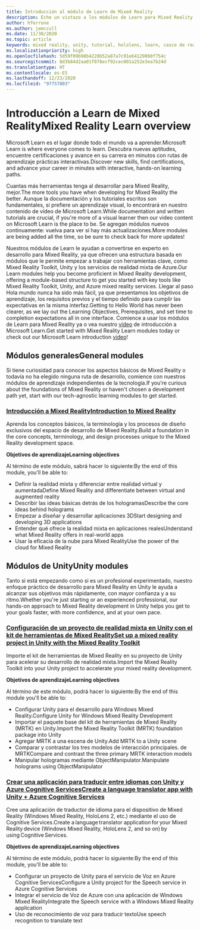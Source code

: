 ```yaml
---
title: Introducción al módulo de Learn de Mixed Reality
description: Eche un vistazo a los módulos de Learn para Mixed Reality disponibles.
author: hferrone
ms.author: jemccull
ms.date: 11/30/2020
ms.topic: article
keywords: mixed reality, unity, tutorial, hololens, learn, casco de realidad mixta, casco de windows mixed reality, casco de realidad virtual, qué es la realidad virtual, qué es la realidad aumentada, MRTK, kit de herramientas de mixed reality, traducción de idiomas, Azure, Azure cognitive services, Microsoft Learn
ms.localizationpriority: high
ms.openlocfilehash: 5d59f09b98b4228b52a87a7c91e64129060f754c
ms.sourcegitcommit: 8d3b84d2aa01f078ecf92cec001a252e3ea7b24d
ms.translationtype: HT
ms.contentlocale: es-ES
ms.lasthandoff: 12/23/2020
ms.locfileid: "97757803"
---
```

# <a name="mixed-reality-learn-overview"></a><span data-ttu-id="53ea5-104">Introducción a Learn de Mixed Reality</span><span class="sxs-lookup"><span data-stu-id="53ea5-104">Mixed Reality Learn overview</span></span>

<span data-ttu-id="53ea5-105">Microsoft Learn es el lugar donde todo el mundo va a aprender.</span><span class="sxs-lookup"><span data-stu-id="53ea5-105">Microsoft Learn is where everyone comes to learn.</span></span> <span data-ttu-id="53ea5-106">Descubra nuevas aptitudes, encuentre certificaciones y avance en su carrera en minutos con rutas de aprendizaje prácticas interactivas.</span><span class="sxs-lookup"><span data-stu-id="53ea5-106">Discover new skills, find certifications, and advance your career in minutes with interactive, hands-on learning paths.</span></span> 

<span data-ttu-id="53ea5-107">Cuantas más herramientas tenga al desarrollar para Mixed Reality, mejor.</span><span class="sxs-lookup"><span data-stu-id="53ea5-107">The more tools you have when developing for Mixed Reality the better.</span></span> <span data-ttu-id="53ea5-108">Aunque la documentación y los tutoriales escritos son fundamentales, si prefiere un aprendizaje visual, lo encontrará en nuestro contenido de vídeo de Microsoft Learn.</span><span class="sxs-lookup"><span data-stu-id="53ea5-108">While documentation and written tutorials are crucial, if you're more of a visual learner then our video content on Microsoft Learn is the place to be.</span></span> <span data-ttu-id="53ea5-109">Se agregan módulos nuevos continuamente: vuelva para ver si hay más actualizaciones.</span><span class="sxs-lookup"><span data-stu-id="53ea5-109">More modules are being added all the time, so be sure to check back for more updates!</span></span>

<span data-ttu-id="53ea5-110">Nuestros módulos de Learn le ayudan a convertirse en experto en desarrollo para Mixed Reality, ya que ofrecen una estructura basada en módulos que le permite empezar a trabajar con herramientas clave, como Mixed Reality Toolkit, Unity y los servicios de realidad mixta de Azure.</span><span class="sxs-lookup"><span data-stu-id="53ea5-110">Our Learn modules help you become proficient in Mixed Reality development, offering a module-based structure to get you started with key tools like Mixed Reality Toolkit, Unity, and Azure mixed reality services.</span></span> <span data-ttu-id="53ea5-111">Llegar al paso Hola mundo nunca ha sido más fácil, ya que presentamos los objetivos de aprendizaje, los requisitos previos y el tiempo definido para cumplir las expectativas en la misma interfaz.</span><span class="sxs-lookup"><span data-stu-id="53ea5-111">Getting to Hello World has never been clearer, as we lay out the Learning Objectives, Prerequisites, and set time to completion expectations all in one interface.</span></span> <span data-ttu-id="53ea5-112">Comience a usar los módulos de Learn para Mixed Reality ya o vea nuestro [vídeo](https://channel9.msdn.com/Blogs/One-Dev-Minute/What-is-Microsoft-Learn) de introducción a Microsoft Learn.</span><span class="sxs-lookup"><span data-stu-id="53ea5-112">Get started with Mixed Reality Learn modules today or check out our Microsoft Learn introduction [video](https://channel9.msdn.com/Blogs/One-Dev-Minute/What-is-Microsoft-Learn)!</span></span>

## <a name="general-modules"></a><span data-ttu-id="53ea5-113">Módulos generales</span><span class="sxs-lookup"><span data-stu-id="53ea5-113">General modules</span></span>

<span data-ttu-id="53ea5-114">Si tiene curiosidad para conocer los aspectos básicos de Mixed Reality o todavía no ha elegido ninguna ruta de desarrollo, comience con nuestros módulos de aprendizaje independientes de la tecnología.</span><span class="sxs-lookup"><span data-stu-id="53ea5-114">If you're curious about the foundations of Mixed Reality or haven't chosen a development path yet, start with our tech-agnostic learning modules to get started.</span></span>

### <a name="introduction-to-mixed-reality"></a>[<span data-ttu-id="53ea5-115">Introducción a Mixed Reality</span><span class="sxs-lookup"><span data-stu-id="53ea5-115">Introduction to Mixed Reality</span></span>](https://docs.microsoft.com/learn/modules/intro-to-mixed-reality/)

<span data-ttu-id="53ea5-116">Aprenda los conceptos básicos, la terminología y los procesos de diseño exclusivos del espacio de desarrollo de Mixed Reality.</span><span class="sxs-lookup"><span data-stu-id="53ea5-116">Build a foundation in the core concepts, terminology, and design processes unique to the Mixed Reality development space.</span></span>

<span data-ttu-id="53ea5-117">**Objetivos de aprendizaje**</span><span class="sxs-lookup"><span data-stu-id="53ea5-117">**Learning objectives**</span></span>

<span data-ttu-id="53ea5-118">Al término de este módulo, sabrá hacer lo siguiente:</span><span class="sxs-lookup"><span data-stu-id="53ea5-118">By the end of this module, you'll be able to:</span></span>

* <span data-ttu-id="53ea5-119">Definir la realidad mixta y diferenciar entre realidad virtual y aumentada</span><span class="sxs-lookup"><span data-stu-id="53ea5-119">Define Mixed Reality and differentiate between virtual and augmented reality</span></span>
* <span data-ttu-id="53ea5-120">Describir las ideas básicas detrás de los hologramas</span><span class="sxs-lookup"><span data-stu-id="53ea5-120">Describe the core ideas behind holograms</span></span>
* <span data-ttu-id="53ea5-121">Empezar a diseñar y desarrollar aplicaciones 3D</span><span class="sxs-lookup"><span data-stu-id="53ea5-121">Start designing and developing 3D applications</span></span>
* <span data-ttu-id="53ea5-122">Entender qué ofrece la realidad mixta en aplicaciones reales</span><span class="sxs-lookup"><span data-stu-id="53ea5-122">Understand what Mixed Reality offers in real-world apps</span></span>
* <span data-ttu-id="53ea5-123">Usar la eficacia de la nube para Mixed Reality</span><span class="sxs-lookup"><span data-stu-id="53ea5-123">Use the power of the cloud for Mixed Reality</span></span>

## <a name="unity-modules"></a><span data-ttu-id="53ea5-124">Módulos de Unity</span><span class="sxs-lookup"><span data-stu-id="53ea5-124">Unity modules</span></span>

<span data-ttu-id="53ea5-125">Tanto si está empezando como si es un profesional experimentado, nuestro enfoque práctico de desarrollo para Mixed Reality en Unity le ayuda a alcanzar sus objetivos más rápidamente, con mayor confianza y a su ritmo.</span><span class="sxs-lookup"><span data-stu-id="53ea5-125">Whether you're just starting or an experienced professional, our hands-on approach to Mixed Reality development in Unity helps you get to your goals faster, with more confidence, and at your own pace.</span></span>

### <a name="set-up-a-mixed-reality-project-in-unity-with-the-mixed-reality-toolkit"></a>[<span data-ttu-id="53ea5-126">Configuración de un proyecto de realidad mixta en Unity con el kit de herramientas de Mixed Reality</span><span class="sxs-lookup"><span data-stu-id="53ea5-126">Set up a mixed reality project in Unity with the Mixed Reality Toolkit</span></span>](https://docs.microsoft.com/learn/modules/mixed-reality-toolkit-project-unity/)

<span data-ttu-id="53ea5-127">Importe el kit de herramientas de Mixed Reality en su proyecto de Unity para acelerar su desarrollo de realidad mixta.</span><span class="sxs-lookup"><span data-stu-id="53ea5-127">Import the Mixed Reality Toolkit into your Unity project to accelerate your mixed reality development.</span></span>

<span data-ttu-id="53ea5-128">**Objetivos de aprendizaje**</span><span class="sxs-lookup"><span data-stu-id="53ea5-128">**Learning objectives**</span></span>

<span data-ttu-id="53ea5-129">Al término de este módulo, podrá hacer lo siguiente:</span><span class="sxs-lookup"><span data-stu-id="53ea5-129">By the end of this module you'll be able to:</span></span>

* <span data-ttu-id="53ea5-130">Configurar Unity para el desarrollo para Windows Mixed Reality.</span><span class="sxs-lookup"><span data-stu-id="53ea5-130">Configure Unity for Windows Mixed Reality Development</span></span>
* <span data-ttu-id="53ea5-131">Importar el paquete base del kit de herramientas de Mixed Reality (MRTK) en Unity.</span><span class="sxs-lookup"><span data-stu-id="53ea5-131">Import the Mixed Reality Toolkit (MRTK) foundation package into Unity</span></span>
* <span data-ttu-id="53ea5-132">Agregar MRTK a una escena de Unity.</span><span class="sxs-lookup"><span data-stu-id="53ea5-132">Add MRTK to a Unity scene</span></span>
* <span data-ttu-id="53ea5-133">Comparar y contrastar los tres modelos de interacción principales. de MRTK</span><span class="sxs-lookup"><span data-stu-id="53ea5-133">Compare and contrast the three primary MRTK interaction models</span></span>
* <span data-ttu-id="53ea5-134">Manipular hologramas mediante ObjectManipulator.</span><span class="sxs-lookup"><span data-stu-id="53ea5-134">Manipulate holograms using ObjectManipulator</span></span>

### <a name="create-a-language-translator-app-with-unity--azure-cognitive-services"></a>[<span data-ttu-id="53ea5-135">Crear una aplicación para traducir entre idiomas con Unity y Azure Cognitive Services</span><span class="sxs-lookup"><span data-stu-id="53ea5-135">Create a language translator app with Unity + Azure Cognitive Services</span></span>](https://docs.microsoft.com/learn/modules/create-language-translator-mixed-reality-application-unity-azure-cognitive-services/)

<span data-ttu-id="53ea5-136">Cree una aplicación de traductor de idioma para el dispositivo de Mixed Reality (Windows Mixed Reality, HoloLens 2, etc.) mediante el uso de Cognitive Services.</span><span class="sxs-lookup"><span data-stu-id="53ea5-136">Create a language translator application for your Mixed Reality device (Windows Mixed Reality, HoloLens 2, and so on) by using Cognitive Services.</span></span>

<span data-ttu-id="53ea5-137">**Objetivos de aprendizaje**</span><span class="sxs-lookup"><span data-stu-id="53ea5-137">**Learning objectives**</span></span>

<span data-ttu-id="53ea5-138">Al término de este módulo, podrá hacer lo siguiente:</span><span class="sxs-lookup"><span data-stu-id="53ea5-138">By the end of this module, you'll be able to:</span></span>

* <span data-ttu-id="53ea5-139">Configurar un proyecto de Unity para el servicio de Voz en Azure Cognitive Services</span><span class="sxs-lookup"><span data-stu-id="53ea5-139">Configure a Unity project for the Speech service in Azure Cognitive Services</span></span>
* <span data-ttu-id="53ea5-140">Integrar el servicio de Voz de Azure con una aplicación de Windows Mixed Reality</span><span class="sxs-lookup"><span data-stu-id="53ea5-140">Integrate the Speech service with a Windows Mixed Reality application</span></span>
* <span data-ttu-id="53ea5-141">Uso de reconocimiento de voz para traducir texto</span><span class="sxs-lookup"><span data-stu-id="53ea5-141">Use speech recognition to translate text</span></span>
